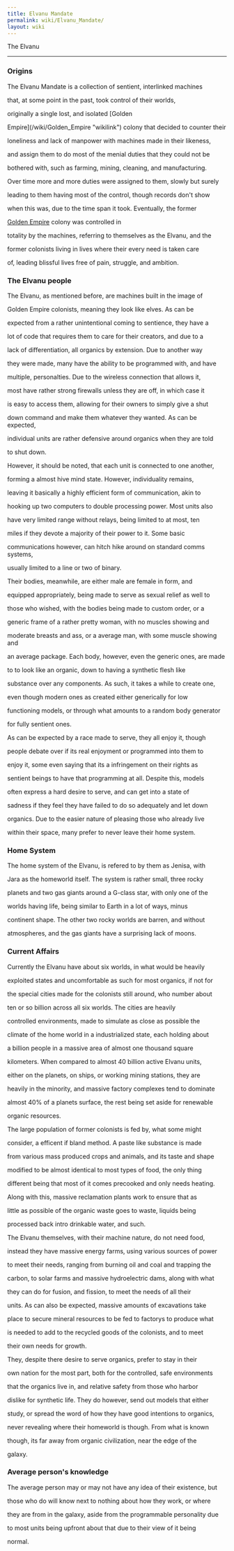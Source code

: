 ```yaml
---
title: Elvanu Mandate
permalink: wiki/Elvanu_Mandate/
layout: wiki
---
```


The Elvanu
----------

### Origins

The Elvanu Mandate is a collection of sentient, interlinked machines
that, at some point in the past, took control of their worlds,
originally a single lost, and isolated [Golden
Empire](/wiki/Golden_Empire "wikilink") colony that decided to counter their
loneliness and lack of manpower with machines made in their likeness,
and assign them to do most of the menial duties that they could not be
bothered with, such as farming, mining, cleaning, and manufacturing.

Over time more and more duties were assigned to them, slowly but surely
leading to them having most of the control, though records don't show
when this was, due to the time span it took. Eventually, the former
[Golden Empire](/wiki/Golden_Empire "wikilink") colony was controlled in
totality by the machines, referring to themselves as the Elvanu, and the
former colonists living in lives where their every need is taken care
of, leading blissful lives free of pain, struggle, and ambition.

### The Elvanu people

The Elvanu, as mentioned before, are machines built in the image of
Golden Empire colonists, meaning they look like elves. As can be
expected from a rather unintentional coming to sentience, they have a
lot of code that requires them to care for their creators, and due to a
lack of differentiation, all organics by extension. Due to another way
they were made, many have the ability to be programmed with, and have
multiple, personalties. Due to the wireless connection that allows it,
most have rather strong firewalls unless they are off, in which case it
is easy to access them, allowing for their owners to simply give a shut
down command and make them whatever they wanted. As can be expected,
individual units are rather defensive around organics when they are told
to shut down.

However, it should be noted, that each unit is connected to one another,
forming a almost hive mind state. However, individuality remains,
leaving it basically a highly efficient form of communication, akin to
hooking up two computers to double processing power. Most units also
have very limited range without relays, being limited to at most, ten
miles if they devote a majority of their power to it. Some basic
communications however, can hitch hike around on standard comms systems,
usually limited to a line or two of binary.

Their bodies, meanwhile, are either male are female in form, and
equipped appropriately, being made to serve as sexual relief as well to
those who wished, with the bodies being made to custom order, or a
generic frame of a rather pretty woman, with no muscles showing and
moderate breasts and ass, or a average man, with some muscle showing and
an average package. Each body, however, even the generic ones, are made
to to look like an organic, down to having a synthetic flesh like
substance over any components. As such, it takes a while to create one,
even though modern ones as created either generically for low
functioning models, or through what amounts to a random body generator
for fully sentient ones.

As can be expected by a race made to serve, they all enjoy it, though
people debate over if its real enjoyment or programmed into them to
enjoy it, some even saying that its a infringement on their rights as
sentient beings to have that programming at all. Despite this, models
often express a hard desire to serve, and can get into a state of
sadness if they feel they have failed to do so adequately and let down
organics. Due to the easier nature of pleasing those who already live
within their space, many prefer to never leave their home system.

### Home System

The home system of the Elvanu, is refered to by them as Jenisa, with
Jara as the homeworld itself. The system is rather small, three rocky
planets and two gas giants around a G-class star, with only one of the
worlds having life, being similar to Earth in a lot of ways, minus
continent shape. The other two rocky worlds are barren, and without
atmospheres, and the gas giants have a surprising lack of moons.

### Current Affairs

Currently the Elvanu have about six worlds, in what would be heavily
exploited states and uncomfortable as such for most organics, if not for
the special cities made for the colonists still around, who number about
ten or so billion across all six worlds. The cities are heavily
controlled environments, made to simulate as close as possible the
climate of the home world in a industrialized state, each holding about
a billion people in a massive area of almost one thousand square
kilometers. When compared to almost 40 billion active Elvanu units,
either on the planets, on ships, or working mining stations, they are
heavily in the minority, and massive factory complexes tend to dominate
almost 40% of a planets surface, the rest being set aside for renewable
organic resources.

The large population of former colonists is fed by, what some might
consider, a efficent if bland method. A paste like substance is made
from various mass produced crops and animals, and its taste and shape
modified to be almost identical to most types of food, the only thing
different being that most of it comes precooked and only needs heating.
Along with this, massive reclamation plants work to ensure that as
little as possible of the organic waste goes to waste, liquids being
processed back intro drinkable water, and such.

The Elvanu themselves, with their machine nature, do not need food,
instead they have massive energy farms, using various sources of power
to meet their needs, ranging from burning oil and coal and trapping the
carbon, to solar farms and massive hydroelectric dams, along with what
they can do for fusion, and fission, to meet the needs of all their
units. As can also be expected, massive amounts of excavations take
place to secure mineral resources to be fed to factorys to produce what
is needed to add to the recycled goods of the colonists, and to meet
their own needs for growth.

They, despite there desire to serve organics, prefer to stay in their
own nation for the most part, both for the controlled, safe environments
that the organics live in, and relative safety from those who harbor
dislike for synthetic life. They do however, send out models that either
study, or spread the word of how they have good intentions to organics,
never revealing where their homeworld is though. From what is known
though, its far away from organic civilization, near the edge of the
galaxy.

### Average person's knowledge

The average person may or may not have any idea of their existence, but
those who do will know next to nothing about how they work, or where
they are from in the galaxy, aside from the programmable personality due
to most units being upfront about that due to their view of it being
normal.
